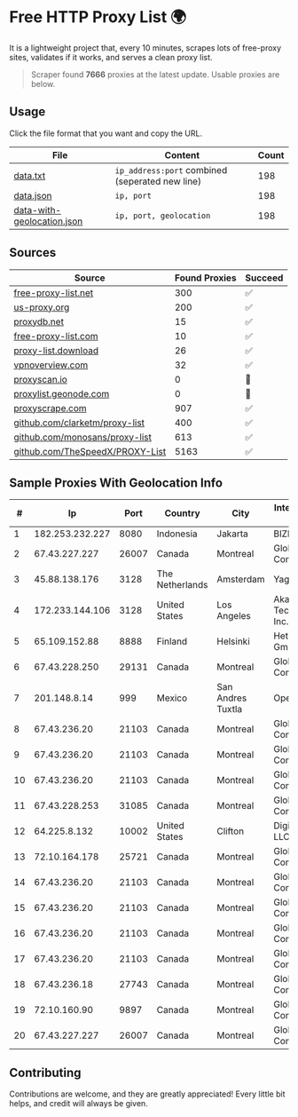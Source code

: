 
# Free HTTP Proxy List 🌍

It is a lightweight project that, every 10 minutes, scrapes lots of free-proxy sites, validates if it works, and serves a clean proxy list.


> Scraper found **7666** proxies at the latest update. Usable proxies are below.

## Usage

Click the file format that you want and copy the URL.


|File|Content|Count|
|----|-------|-----|
|[data.txt](https://raw.githubusercontent.com/themiralay/Proxy-List-World/master/data.txt)|`ip_address:port` combined (seperated new line)|198|
|[data.json](https://raw.githubusercontent.com/themiralay/Proxy-List-World/master/data.json)|`ip, port`|198|
|[data-with-geolocation.json](https://raw.githubusercontent.com/themiralay/Proxy-List-World/master/data-with-geolocation.json)|`ip, port, geolocation`|198|

## Sources

|Source|Found Proxies|Succeed|
|------|-------------|-------|
|[free-proxy-list.net](https://free-proxy-list.net)|300|✅|
|[us-proxy.org](https://www.us-proxy.org)|200|✅|
|[proxydb.net](http://proxydb.net)|15|✅|
|[free-proxy-list.com](https://free-proxy-list.com/?page=&port=&type%5B%5D=http&type%5B%5D=https&up_time=0&search=Search)|10|✅|
|[proxy-list.download](https://www.proxy-list.download/HTTP)|26|✅|
|[vpnoverview.com](https://vpnoverview.com/privacy/anonymous-browsing/free-proxy-servers)|32|✅|
|[proxyscan.io](https://www.proxyscan.io)|0|🚫|
|[proxylist.geonode.com](https://proxylist.geonode.com/api/proxy-list?limit=300&page=1&sort_by=lastChecked&sort_type=desc&protocols=http,https)|0|🚫|
|[proxyscrape.com](https://api.proxyscrape.com/v2/?request=displayproxies&protocol=http&timeout=10000&country=all&ssl=all&anonymity=all)|907|✅|
|[github.com/clarketm/proxy-list](https://raw.githubusercontent.com/clarketm/proxy-list/master/proxy-list-raw.txt)|400|✅|
|[github.com/monosans/proxy-list](https://raw.githubusercontent.com/monosans/proxy-list/main/proxies/http.txt)|613|✅|
|[github.com/TheSpeedX/PROXY-List](https://raw.githubusercontent.com/TheSpeedX/PROXY-List/master/http.txt)|5163|✅|


## Sample Proxies With Geolocation Info

|#|Ip|Port|Country|City|Internet Service Provider|
|-|--|----|-------|----|-------------------------|
|1|182.253.232.227|8080|Indonesia|Jakarta|BIZNET|
|2|67.43.227.227|26007|Canada|Montreal|GloboTech Communications|
|3|45.88.138.176|3128|The Netherlands|Amsterdam|Yaglom Labs Ltd|
|4|172.233.144.106|3128|United States|Los Angeles|Akamai Technologies, Inc.|
|5|65.109.152.88|8888|Finland|Helsinki|Hetzner Online GmbH|
|6|67.43.228.250|29131|Canada|Montreal|GloboTech Communications|
|7|201.148.8.14|999|Mexico|San Andres Tuxtla|Operbes|
|8|67.43.236.20|21103|Canada|Montreal|GloboTech Communications|
|9|67.43.236.20|21103|Canada|Montreal|GloboTech Communications|
|10|67.43.236.20|21103|Canada|Montreal|GloboTech Communications|
|11|67.43.228.253|31085|Canada|Montreal|GloboTech Communications|
|12|64.225.8.132|10002|United States|Clifton|DigitalOcean, LLC|
|13|72.10.164.178|25721|Canada|Montreal|GloboTech Communications|
|14|67.43.236.20|21103|Canada|Montreal|GloboTech Communications|
|15|67.43.236.20|21103|Canada|Montreal|GloboTech Communications|
|16|67.43.236.20|21103|Canada|Montreal|GloboTech Communications|
|17|67.43.236.20|21103|Canada|Montreal|GloboTech Communications|
|18|67.43.236.18|27743|Canada|Montreal|GloboTech Communications|
|19|72.10.160.90|9897|Canada|Montreal|GloboTech Communications|
|20|67.43.227.227|26007|Canada|Montreal|GloboTech Communications|



## Contributing

Contributions are welcome, and they are greatly appreciated! Every
little bit helps, and credit will always be given.

